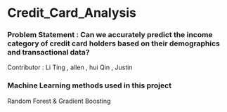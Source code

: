 # Credit_Card_Analysis
### Problem Statement : Can we accurately predict the income category of credit card holders based on their demographics and transactional data?

Contributor : Li Ting , allen , hui Qin , Justin

### Machine Learning methods used in this project
Random Forest & Gradient Boosting 
